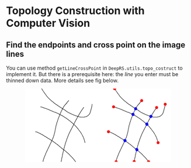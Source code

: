 # Topology Construction with Computer Vision


## Find the endpoints and cross point on the image lines

You can use method ```getLineCrossPoint``` in ```DeepRS.utils.topo_costruct``` to
implement it. But there is a prerequisite here: the *line* you enter must be thinned down data. More details see fig below.

<center class="half">
    <img src="../../figures/demo_topo_constr/inputskeleton.png" width="200" title="input"><img src="../../figures/demo_topo_constr/outputpoint_cov.png" width="200" title="output">
</center>

